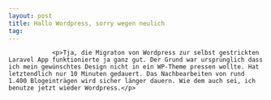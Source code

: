 ```yaml
---
layout: post
title: Hallo Wordpress, sorry wegen neulich
tag: 
---
```



                <p>Tja, die Migraton von Wordpress zur selbst gestrickten Laravel App funktionierte ja ganz gut. Der Grund war ursprünglich dass ich mein gewünschtes Design nicht in ein WP-Theme pressen wollte. Hat letztendlich nur 10 Minuten gedauert. Das Nachbearbeiten von rund 1.400 Blogeinträgen wird sicher länger dauern. Wie dem auch sei, ich benutze jetzt wieder Wordpress.</p>
            
